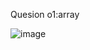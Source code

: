 Quesion o1:array

![image](https://github.com/user-attachments/assets/59a72d2a-ac5e-4e26-b438-5f023f8f79b5)
